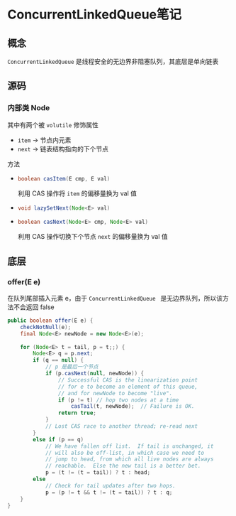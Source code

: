 # ConcurrentLinkedQueue笔记

## 概念

`ConcurrentLinkedQueue` 是线程安全的无边界非阻塞队列，其底层是单向链表



## 源码

### 内部类 Node

其中有两个被 `volutile` 修饰属性

* `item` -> 节点内元素
* `next` -> 链表结构指向的下个节点

方法

* ```java
  boolean casItem(E cmp, E val)
  ```

  利用 CAS 操作将 `item` 的偏移量换为 val 值

* ```java
  void lazySetNext(Node<E> val)
  ```

  

* ```java
  boolean casNext(Node<E> cmp, Node<E> val)
  ```

  利用 CAS 操作切换下个节点 `next` 的偏移量换为 val 值



## 底层

### offer(E e)

在队列尾部插入元素 e，由于 `ConcurrentLinkedQueue ` 是无边界队列，所以该方法不会返回 false

```java
public boolean offer(E e) {
    checkNotNull(e);
    final Node<E> newNode = new Node<E>(e);
	
    for (Node<E> t = tail, p = t;;) {
        Node<E> q = p.next;
        if (q == null) {
            // p 是最后一个节点
            if (p.casNext(null, newNode)) {
                // Successful CAS is the linearization point
                // for e to become an element of this queue,
                // and for newNode to become "live".
                if (p != t) // hop two nodes at a time
                    casTail(t, newNode);  // Failure is OK.
                return true;
            }
            // Lost CAS race to another thread; re-read next
        }
        else if (p == q)
            // We have fallen off list.  If tail is unchanged, it
            // will also be off-list, in which case we need to
            // jump to head, from which all live nodes are always
            // reachable.  Else the new tail is a better bet.
            p = (t != (t = tail)) ? t : head;
        else
            // Check for tail updates after two hops.
            p = (p != t && t != (t = tail)) ? t : q;
    }
}
```



